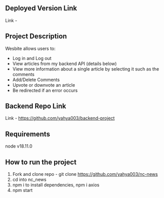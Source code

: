 ## Deployed Version Link 

Link -


## Project Description

Wesbite allows users to:
 - Log in and Log out
 - View articles from my backend API (details below)
 - View more information about a single article by selecting it such as the comments
 - Add/Delete Comments
 - Upvote or downvote an article
 - Be redirected if an error occurs


## Backend Repo Link

Link - https://github.com/yahya003/backend-project


## Requirements

node v18.11.0


## How to run the project

1) Fork and clone repo - git clone https://github.com/yahya003/nc-news
2) cd into nc_news
3) npm i to install dependencies, npm i axios
4) npm start
